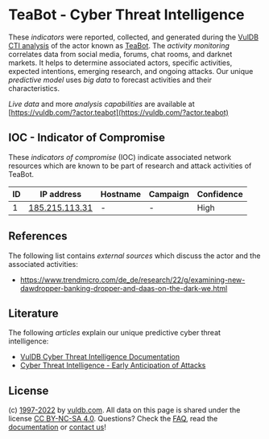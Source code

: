 # TeaBot - Cyber Threat Intelligence

These _indicators_ were reported, collected, and generated during the [VulDB CTI analysis](https://vuldb.com/?kb.cti) of the actor known as [TeaBot](https://vuldb.com/?actor.teabot). The _activity monitoring_ correlates data from social media, forums, chat rooms, and darknet markets. It helps to determine associated actors, specific activities, expected intentions, emerging research, and ongoing attacks. Our unique _predictive model_ uses _big data_ to forecast activities and their characteristics.

_Live data_ and more _analysis capabilities_ are available at [https://vuldb.com/?actor.teabot](https://vuldb.com/?actor.teabot)

## IOC - Indicator of Compromise

These _indicators of compromise_ (IOC) indicate associated network resources which are known to be part of research and attack activities of TeaBot.

ID | IP address | Hostname | Campaign | Confidence
-- | ---------- | -------- | -------- | ----------
1 | [185.215.113.31](https://vuldb.com/?ip.185.215.113.31) | - | - | High

## References

The following list contains _external sources_ which discuss the actor and the associated activities:

* https://www.trendmicro.com/de_de/research/22/g/examining-new-dawdropper-banking-dropper-and-daas-on-the-dark-we.html

## Literature

The following _articles_ explain our unique predictive cyber threat intelligence:

* [VulDB Cyber Threat Intelligence Documentation](https://vuldb.com/?kb.cti)
* [Cyber Threat Intelligence - Early Anticipation of Attacks](https://www.scip.ch/en/?labs.20201022)

## License

(c) [1997-2022](https://vuldb.com/?kb.changelog) by [vuldb.com](https://vuldb.com/?kb.about). All data on this page is shared under the license [CC BY-NC-SA 4.0](https://creativecommons.org/licenses/by-nc-sa/4.0/). Questions? Check the [FAQ](https://vuldb.com/?kb.faq), read the [documentation](https://vuldb.com/?kb) or [contact us](https://vuldb.com/?contact)!
